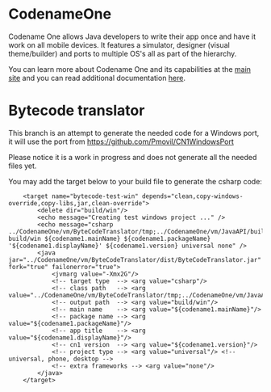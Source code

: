 # CodenameOne
Codename One allows Java developers to write their app once and have it work on all mobile devices. 
It features a simulator, designer (visual theme/builder) and ports to multiple OS's all as part of the hierarchy.

You can learn more about Codename One and its capabilities at the [main site](http://www.codenameone.com) and you can read 
additional documentation [here](http://www.codenameone.com/getting-started.html).

# Bytecode translator
This branch is an attempt to generate the needed code for a Windows port, it will use the port from https://github.com/Pmovil/CN1WindowsPort

Please notice it is a work in progress and does not generate all the needed files yet.

You may add the target below to your build file to generate the csharp code:

```
    <target name="bytecode-test-win" depends="clean,copy-windows-override,copy-libs,jar,clean-override">
        <delete dir="build/win"/>
        <echo message="Creating test windows project ..." />
        <echo message="csharp ../CodenameOne/vm/ByteCodeTranslator/tmp;../CodenameOne/vm/JavaAPI/build/classes;../CodenameOne/Ports/Windows/res;../CodenameOne/Ports/Windows/src;../CodenameOne/CodenameOne/build/classes;build/classes build/win ${codename1.mainName} ${codename1.packageName} '${codename1.displayName}' ${codename1.version} universal none" />
        <java jar="../CodenameOne/vm/ByteCodeTranslator/dist/ByteCodeTranslator.jar" fork="true" failonerror="true">
            <jvmarg value="-Xmx2G"/>
            <!-- target type  --> <arg value="csharp"/>
            <!-- class path   --> <arg value="../CodenameOne/vm/ByteCodeTranslator/tmp;../CodenameOne/vm/JavaAPI/build/classes;../CodenameOne/Ports/Windows/res;../CodenameOne/Ports/Windows/src;../CodenameOne/CodenameOne/build/classes;build/classes"/>
            <!-- output path  --> <arg value="build/win"/>
            <!-- main name    --> <arg value="${codename1.mainName}"/>
            <!-- package name --> <arg value="${codename1.packageName}"/>
            <!-- app title    --> <arg value="${codename1.displayName}"/>
            <!-- cn1 version  --> <arg value="${codename1.version}"/>
            <!-- project type --> <arg value="universal"/> <!-- universal, phone, desktop -->
            <!-- extra frameworks --> <arg value="none"/>
        </java>
    </target>
```
